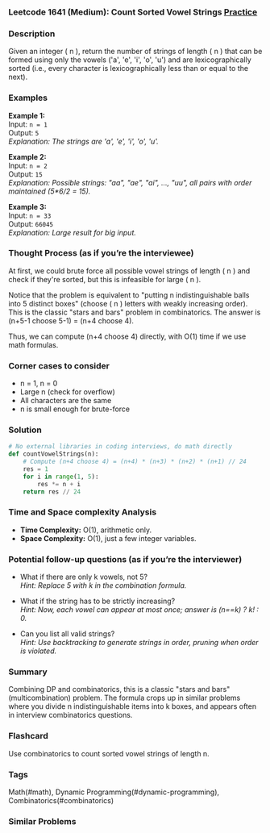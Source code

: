 ### Leetcode 1641 (Medium): Count Sorted Vowel Strings [Practice](https://leetcode.com/problems/count-sorted-vowel-strings)

### Description  
Given an integer \( n \), return the number of strings of length \( n \) that can be formed using only the vowels \('a', 'e', 'i', 'o', 'u'\) and are lexicographically sorted (i.e., every character is lexicographically less than or equal to the next).

### Examples  
**Example 1:**  
Input: `n = 1`  
Output: `5`  
*Explanation: The strings are 'a', 'e', 'i', 'o', 'u'.*

**Example 2:**  
Input: `n = 2`  
Output: `15`  
*Explanation: Possible strings: "aa", "ae", "ai", ..., "uu", all pairs with order maintained (5\*6/2 = 15).*

**Example 3:**  
Input: `n = 33`  
Output: `66045`  
*Explanation: Large result for big input.*

### Thought Process (as if you’re the interviewee)  
At first, we could brute force all possible vowel strings of length \( n \) and check if they're sorted, but this is infeasible for large \( n \).

Notice that the problem is equivalent to "putting n indistinguishable balls into 5 distinct boxes" (choose \( n \) letters with weakly increasing order). This is the classic "stars and bars" problem in combinatorics. The answer is (n+5-1 choose 5-1) = (n+4 choose 4).

Thus, we can compute (n+4 choose 4) directly, with O(1) time if we use math formulas.

### Corner cases to consider  
- n = 1, n = 0  
- Large n (check for overflow)
- All characters are the same
- n is small enough for brute-force

### Solution

```python
# No external libraries in coding interviews, do math directly
def countVowelStrings(n):
    # Compute (n+4 choose 4) = (n+4) * (n+3) * (n+2) * (n+1) // 24
    res = 1
    for i in range(1, 5):
        res *= n + i
    return res // 24
```

### Time and Space complexity Analysis  

- **Time Complexity:** O(1), arithmetic only.
- **Space Complexity:** O(1), just a few integer variables.

### Potential follow-up questions (as if you’re the interviewer)  

- What if there are only k vowels, not 5?  
  *Hint: Replace 5 with k in the combination formula.*

- What if the string has to be strictly increasing?  
  *Hint: Now, each vowel can appear at most once; answer is (n==k) ? k! : 0.*

- Can you list all valid strings?  
  *Hint: Use backtracking to generate strings in order, pruning when order is violated.*

### Summary
Combining DP and combinatorics, this is a classic "stars and bars" (multicombination) problem. The formula crops up in similar problems where you divide n indistinguishable items into k boxes, and appears often in interview combinatorics questions.


### Flashcard
Use combinatorics to count sorted vowel strings of length n.

### Tags
Math(#math), Dynamic Programming(#dynamic-programming), Combinatorics(#combinatorics)

### Similar Problems
